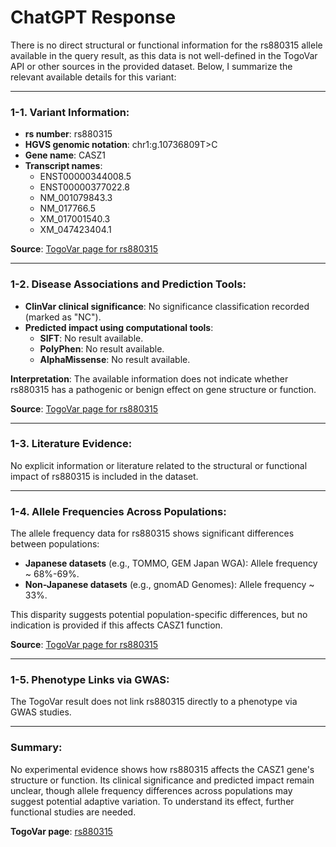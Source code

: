 # ChatGPT Response

There is no direct structural or functional information for the rs880315 allele available in the query result, as this data is not well-defined in the TogoVar API or other sources in the provided dataset. Below, I summarize the relevant available details for this variant:

---

### 1-1. Variant Information:
- **rs number**: rs880315  
- **HGVS genomic notation**: chr1:g.10736809T>C  
- **Gene name**: CASZ1  
- **Transcript names**:  
  - ENST00000344008.5  
  - ENST00000377022.8  
  - NM_001079843.3  
  - NM_017766.5  
  - XM_017001540.3  
  - XM_047423404.1  

**Source**: [TogoVar page for rs880315](https://togovar.biosciencedbc.jp/variant/tgv344062)

---

### 1-2. Disease Associations and Prediction Tools:
- **ClinVar clinical significance**: No significance classification recorded (marked as "NC").  
- **Predicted impact using computational tools**:  
  - **SIFT**: No result available.  
  - **PolyPhen**: No result available.  
  - **AlphaMissense**: No result available.  

**Interpretation**: The available information does not indicate whether rs880315 has a pathogenic or benign effect on gene structure or function.

**Source**: [TogoVar page for rs880315](https://togovar.biosciencedbc.jp/variant/tgv344062)

---

### 1-3. Literature Evidence:
No explicit information or literature related to the structural or functional impact of rs880315 is included in the dataset.

---

### 1-4. Allele Frequencies Across Populations:
The allele frequency data for rs880315 shows significant differences between populations:  
- **Japanese datasets** (e.g., TOMMO, GEM Japan WGA): Allele frequency ~ 68%-69%.  
- **Non-Japanese datasets** (e.g., gnomAD Genomes): Allele frequency ~ 33%.

This disparity suggests potential population-specific differences, but no indication is provided if this affects CASZ1 function.

**Source**: [TogoVar page for rs880315](https://togovar.biosciencedbc.jp/variant/tgv344062)

---

### 1-5. Phenotype Links via GWAS:
The TogoVar result does not link rs880315 directly to a phenotype via GWAS studies.

---

### Summary:
No experimental evidence shows how rs880315 affects the CASZ1 gene's structure or function. Its clinical significance and predicted impact remain unclear, though allele frequency differences across populations may suggest potential adaptive variation. To understand its effect, further functional studies are needed.

**TogoVar page**: [rs880315](https://togovar.biosciencedbc.jp/variant/tgv344062)